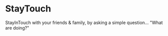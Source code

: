 # StayTouch
StayInTouch with your friends & family, by asking a simple question...
"What are doing?"


